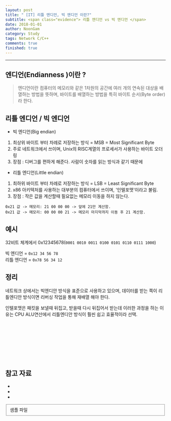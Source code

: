 ```yaml
---
layout: post
title: " [IT] 리틀 엔디언, 빅 엔디언 이란?"
subtitle: <span class="evidence"> 리틀 엔디언 vs 빅 엔디언 </span>
date: 2018-01-01
author: NoonGam
category: Study
tags: Network C/C++
comments: true
finished: true
---
```


---


## 엔디언(Endianness )이란 ?

> 엔디언이란 컴퓨터의 메모리와 같은 1차원의 공간에 여러 개의 연속된 대상을 배열하는 방법을 뜻하며, 바이트를 배열하는 방법을 특히 바이트 순서(Byte order)라 한다.



## 리틀 엔디언 / 빅 엔디언

- 빅 엔디언(Big endian)
1. 최상위 바이트 부터 차례로 저장하는 방식 = MSB = Most Significant Byte
2. 주로 네트워크에서 쓰이며, Unix의 RISC계열의 프로세서가 사용하는 바이트 오더링
3. 장점 : 디버그를 편하게 해준다. 사람이 숫자를 읽는 방식과 같기 때문에

- 리틀 엔디언(Little endian)
1. 최하위 바이트 부터 차례로 저장하는 방식 = LSB = Least Significant Byte
2. x86 아키텍처를 사용하는 대부분의 컴퓨터에서 쓰이며, '인텔포맷'이라고 불림.
3. 장점 : 작은 값을 계산할때 필요없는 메모리 이동을 하지 않는다.<br>

`0x21 값 -> 메모리: 21 00 00 00 -> 앞에 21만 계산함.`<br>
`0x21 값 -> 메모리: 00 00 00 21 -> 메모리 마지막까지 이동 후 21 계산함.`

## 예시

32비트 체계에서 0x12345678(`0001 0010 0011 0100 0101 0110 0111 1000`)

빅 엔디언 = `0x12 34 56 78`<br>
리틀 엔디언 = `0x78 56 34 12`<br>



## 정리

<a>네트워크 상에서는 빅엔디안 방식을 표준으로 사용하고 있으며, 데이터를 받는 쪽이
리틀엔디안 방식이면 리버싱 작업을 통해 재배열 해야 한다. </a>

<a>인텔포맷은 패킷을 보낼때 뒤집고, 받을때 다시 뒤집어서 받는데 이러한 과정을 하는 이유는
CPU ALU연산에서 리틀엔디안 방식이 훨씬 쉽고 효율적이라 선택. </a>

<br><br><br>







<br><br><br>

## 참고 자료
*
*
*
<fieldset id="gpg-fieldset">
 샘플 파일
</fieldset>
